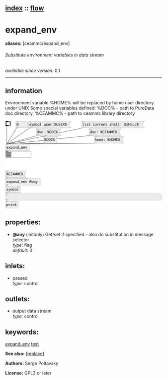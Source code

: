 [index](index.html) :: [flow](category_flow.html)
---

# expand_env
**aliases:** [ceammc/expand_env]


###### Substitute environment variables in data stream

*available since version:* 0.1

---


## information
Environment variable %HOME% will be replaced by home user directory under UNIX Some special variables defined: %DOC% - path to PureData doc directory, %CEAMMC% - path to ceammc library directory


[![example](../examples/img/expand_env.jpg)](../examples/pd/expand_env.pd)







## properties:

* **@any** (initonly)
Get/set if specified - also do substitution in message selector<br>
_type:_ flag<br>
_default:_ 0<br>



## inlets:

* passed<br>
_type:_ control



## outlets:

* output data stream<br>
_type:_ control



## keywords:

[expand_env](keywords/expand_env.html)
[test](keywords/test.html)



**See also:**
[\[replace\]](replace.html)




**Authors:** Serge Poltavsky




**License:** GPL3 or later





